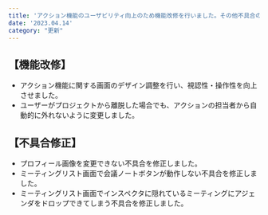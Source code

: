```yaml
---
title: 'アクション機能のユーザビリティ向上のため機能改修を行いました。その他不具合の修正を行いました。'
date: '2023.04.14'
category: "更新"
---
```


## 【機能改修】

- アクション機能に関する画面のデザイン調整を行い、視認性・操作性を向上させました。
- ユーザーがプロジェクトから離脱した場合でも、アクションの担当者から自動的に外れないように変更しました。

## 【不具合修正】

- プロフィール画像を変更できない不具合を修正しました。
- ミーティングリスト画面で会議ノートボタンが動作しない不具合を修正しました。
- ミーティングリスト画面でインスペクタに隠れているミーティングにアジェンダをドロップできてしまう不具合を修正しました。
